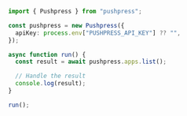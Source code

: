 <!-- Start SDK Example Usage [usage] -->
```typescript
import { Pushpress } from "pushpress";

const pushpress = new Pushpress({
  apiKey: process.env["PUSHPRESS_API_KEY"] ?? "",
});

async function run() {
  const result = await pushpress.apps.list();

  // Handle the result
  console.log(result);
}

run();

```
<!-- End SDK Example Usage [usage] -->
